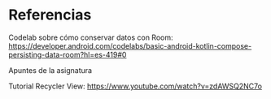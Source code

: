 # Referencias

Codelab sobre cómo conservar datos con Room: https://developer.android.com/codelabs/basic-android-kotlin-compose-persisting-data-room?hl=es-419#0

Apuntes de la asignatura 

Tutorial Recycler View: https://www.youtube.com/watch?v=zdAWSQ2NC7o
